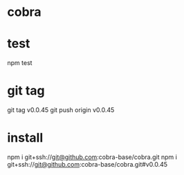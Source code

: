 # cobra

# test
npm test

# git tag
git tag v0.0.45
git push origin v0.0.45

# install
npm i git+ssh://git@github.com:cobra-base/cobra.git
npm i git+ssh://git@github.com:cobra-base/cobra.git#v0.0.45